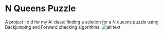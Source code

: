 # N Queens Puzzle
A project I did for my AI class: finding a solution for a N queens puzzle using Backjumping and Forward checking algorithms.
![alt text](https://raw.githubusercontent.com/r0shka/nQueensPuzzle/master/how-to.png)
